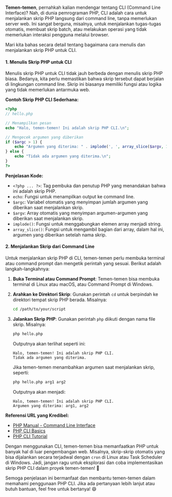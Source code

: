**Temen-temen**, pernahkah kalian mendengar tentang CLI (Command Line Interface)? Nah, di dunia pemrograman PHP, CLI adalah cara untuk menjalankan skrip PHP langsung dari command line, tanpa memerlukan server web. Ini sangat berguna, misalnya, untuk menjalankan tugas-tugas otomatis, membuat skrip batch, atau melakukan operasi yang tidak memerlukan interaksi pengguna melalui browser.

Mari kita bahas secara detail tentang bagaimana cara menulis dan menjalankan skrip PHP untuk CLI.

#### 1. **Menulis Skrip PHP untuk CLI**

Menulis skrip PHP untuk CLI tidak jauh berbeda dengan menulis skrip PHP biasa. Bedanya, kita perlu memastikan bahwa skrip tersebut dapat berjalan di lingkungan command line. Skrip ini biasanya memiliki fungsi atau logika yang tidak memerlukan antarmuka web.

**Contoh Skrip PHP CLI Sederhana:**

```php
<?php
// hello.php

// Menampilkan pesan
echo "Halo, temen-temen! Ini adalah skrip PHP CLI.\n";

// Mengecek argumen yang diberikan
if ($argc > 1) {
    echo "Argumen yang diterima: " . implode(', ', array_slice($argv, 1)) . "\n";
} else {
    echo "Tidak ada argumen yang diterima.\n";
}
?>
```

**Penjelasan Kode:**

- `<?php ... ?>`: Tag pembuka dan penutup PHP yang menandakan bahwa ini adalah skrip PHP.
- `echo`: Fungsi untuk menampilkan output ke command line.
- `$argc`: Variabel otomatis yang menyimpan jumlah argumen yang diberikan saat menjalankan skrip.
- `$argv`: Array otomatis yang menyimpan argumen-argumen yang diberikan saat menjalankan skrip.
- `implode()`: Fungsi untuk menggabungkan elemen array menjadi string.
- `array_slice()`: Fungsi untuk mengambil bagian dari array, dalam hal ini, argumen yang diberikan setelah nama skrip.

#### 2. **Menjalankan Skrip dari Command Line**

Untuk menjalankan skrip PHP di CLI, temen-temen perlu membuka terminal atau command prompt dan mengetik perintah yang sesuai. Berikut adalah langkah-langkahnya:

1. **Buka Terminal atau Command Prompt**: Temen-temen bisa membuka terminal di Linux atau macOS, atau Command Prompt di Windows.

2. **Arahkan ke Direktori Skrip**: Gunakan perintah `cd` untuk berpindah ke direktori tempat skrip PHP berada. Misalnya:

   ```sh
   cd /path/to/your/script
   ```

3. **Jalankan Skrip PHP**: Gunakan perintah `php` diikuti dengan nama file skrip. Misalnya:

   ```sh
   php hello.php
   ```

   Outputnya akan terlihat seperti ini:

   ```
   Halo, temen-temen! Ini adalah skrip PHP CLI.
   Tidak ada argumen yang diterima.
   ```

   Jika temen-temen menambahkan argumen saat menjalankan skrip, seperti:

   ```sh
   php hello.php arg1 arg2
   ```

   Outputnya akan menjadi:

   ```
   Halo, temen-temen! Ini adalah skrip PHP CLI.
   Argumen yang diterima: arg1, arg2
   ```

**Referensi URL yang Kredibel:**

- [PHP Manual - Command Line Interface](https://www.php.net/manual/en/features.commandline.php)
- [PHP CLI Basics](https://www.php.net/manual/en/features.commandline.background.php)
- [PHP CLI Tutorial](https://www.tutorialspoint.com/php/php_command_line_interface.htm)

Dengan menggunakan CLI, temen-temen bisa memanfaatkan PHP untuk banyak hal di luar pengembangan web. Misalnya, skrip-skrip otomatis yang bisa dijalankan secara terjadwal dengan `cron` di Linux atau Task Scheduler di Windows. Jadi, jangan ragu untuk eksplorasi dan coba implementasikan skrip PHP CLI dalam proyek temen-temen! 🚀

Semoga penjelasan ini bermanfaat dan membantu temen-temen dalam memahami penggunaan PHP CLI. Jika ada pertanyaan lebih lanjut atau butuh bantuan, feel free untuk bertanya! 😄
